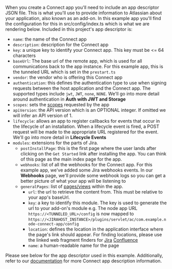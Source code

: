 When you create a Connect app you'll need to include an app descriptor JSON file. This is what you'll use to
provide information to Atlassian about your application, also known as an add-on. In this example app you'll find 
the configuration for this in src/config/index.ts which is what we are rendering below. Included in this project's 
app descriptor is:

- `name`: the name of the Connect app
- `description`: description for the Connect app
- `key`: a unique key to identify your Connect app. This key must be <= 64 characters
- `baseUrl`: The base url of the remote app, which is used for all communications back to the app instance. For this
  example app, this is the tunneled URL which is set in the `prestart.ts`
- `vendor`: the vendor who is offering this Connect app
- `authentication`: this defines the authentication type to use when signing requests between the host application 
and the Connect app. The supported types include `jwt`, `JWT`, `none`, `NONE`. We'll go into more detail around 
authentication in **Auth with JWT and Storage**
- `scopes`: sets the [scopes](https://developer.atlassian.com/cloud/jira/platform/scopes-for-connect-apps/) requested 
by the app
- `apiVersion`: the API version which is an OPTIONAL integer. If omitted we will infer an API version of 1.
- `lifecycle`: allows an app to register callbacks for events that occur in the lifecycle of an installation. When a 
lifecycle event is fired, a POST request will be made to the appropriate URL registered for the event. We'll go into
more detail in **Lifecycle Events**
- `modules`: extensions for the parts of Jira.
  - `postInstallPage`: this is the first page where the user lands after clicking on the `Get Started` link after 
  installing the app. You can think of this page as the main index page for the app.
  - `webhooks`: list of all the webhooks for the Connect app. For this example app, we've added some Jira webhooks 
  events. In our **Webhooks** page, we'll provide some webhook logs so you can get a better picture of what your app 
  will be listening to
  - `generalPages`: list of [pages/views](https://developer.atlassian.com/cloud/jira/software/modules/page/) within the app.
    - `url`: the url to retrieve the content from. This must be relative to your app's baseUrl.
    - `key`: a key to identify this module. The key is used to generate the url to your add-on's module e.g.
    The node app URL `https://<TUNNELED_URL>/config` is now mapped to 
    `https://<JIRAHOST_INSTANCE>/plugins/servlet/ac/com.example.node-connect-app/config`
    - `location`: defines the location in the application interface where the page's link should appear. For finding 
    locations, please use the linked web fragment finders for 
    [Jira](https://marketplace.atlassian.com/apps/1211656/web-fragment-finder?hosting=cloud&tab=overview)
    [Confluence](https://marketplace.atlassian.com/apps/1215092/web-fragment-finder-for-confluence?hosting=cloud&tab=overview)
    - `name`: a human-readable name for the page

Please see below for the app descriptor used in this example. Additionally, refer to our [documentation](https://developer.atlassian.com/cloud/jira/platform/connect-app-descriptor/#authentication) 
for more Connect app description information.

